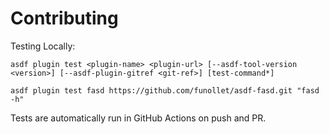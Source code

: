 # Contributing

Testing Locally:

```shell
asdf plugin test <plugin-name> <plugin-url> [--asdf-tool-version <version>] [--asdf-plugin-gitref <git-ref>] [test-command*]

asdf plugin test fasd https://github.com/funollet/asdf-fasd.git "fasd -h"
```

Tests are automatically run in GitHub Actions on push and PR.
